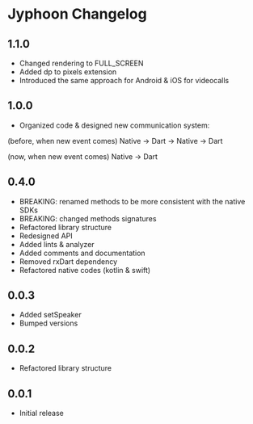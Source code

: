 # Jyphoon Changelog

## 1.1.0

- Changed rendering to FULL_SCREEN
- Added dp to pixels extension
- Introduced the same approach for Android & iOS for videocalls

## 1.0.0

- Organized code & designed new communication system:

(before, when new event comes)
Native -> Dart -> Native -> Dart

(now, when new event comes)
Native -> Dart

## 0.4.0

- BREAKING: renamed methods to be more consistent with the native SDKs
- BREAKING: changed methods signatures
- Refactored library structure
- Redesigned API
- Added lints & analyzer
- Added comments and documentation
- Removed rxDart dependency
- Refactored native codes (kotlin & swift)

## 0.0.3

- Added setSpeaker
- Bumped versions

## 0.0.2

- Refactored library structure

## 0.0.1

- Initial release
